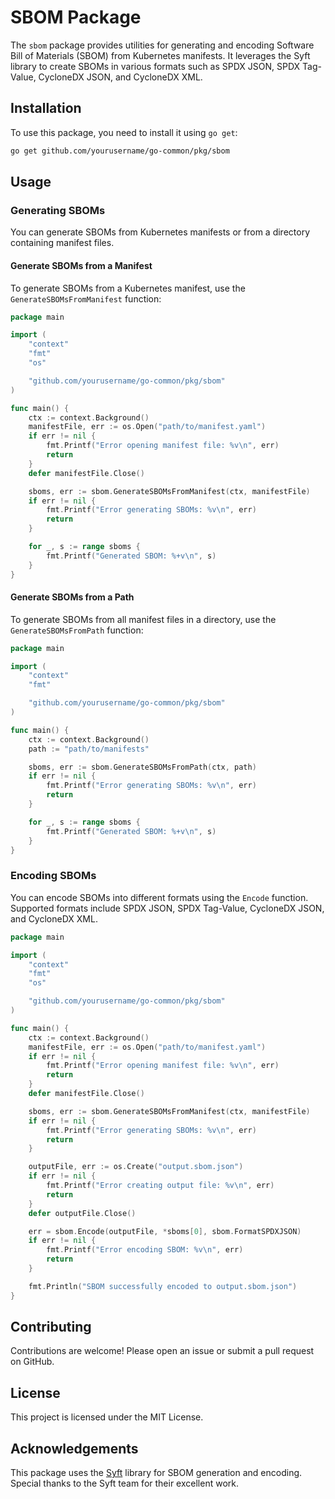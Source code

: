 # SBOM Package

The `sbom` package provides utilities for generating and encoding Software Bill
of Materials (SBOM) from Kubernetes manifests. It leverages the Syft library to
create SBOMs in various formats such as SPDX JSON, SPDX Tag-Value, CycloneDX
JSON, and CycloneDX XML.

## Installation

To use this package, you need to install it using `go get`:

```sh
go get github.com/yourusername/go-common/pkg/sbom
```

## Usage

### Generating SBOMs

You can generate SBOMs from Kubernetes manifests or from a directory containing
manifest files.

#### Generate SBOMs from a Manifest

To generate SBOMs from a Kubernetes manifest, use the
`GenerateSBOMsFromManifest` function:

```go
package main

import (
	"context"
	"fmt"
	"os"

	"github.com/yourusername/go-common/pkg/sbom"
)

func main() {
	ctx := context.Background()
	manifestFile, err := os.Open("path/to/manifest.yaml")
	if err != nil {
		fmt.Printf("Error opening manifest file: %v\n", err)
		return
	}
	defer manifestFile.Close()

	sboms, err := sbom.GenerateSBOMsFromManifest(ctx, manifestFile)
	if err != nil {
		fmt.Printf("Error generating SBOMs: %v\n", err)
		return
	}

	for _, s := range sboms {
		fmt.Printf("Generated SBOM: %+v\n", s)
	}
}
```

#### Generate SBOMs from a Path

To generate SBOMs from all manifest files in a directory, use the
`GenerateSBOMsFromPath` function:

```go
package main

import (
	"context"
	"fmt"

	"github.com/yourusername/go-common/pkg/sbom"
)

func main() {
	ctx := context.Background()
	path := "path/to/manifests"

	sboms, err := sbom.GenerateSBOMsFromPath(ctx, path)
	if err != nil {
		fmt.Printf("Error generating SBOMs: %v\n", err)
		return
	}

	for _, s := range sboms {
		fmt.Printf("Generated SBOM: %+v\n", s)
	}
}
```

### Encoding SBOMs

You can encode SBOMs into different formats using the `Encode` function.
Supported formats include SPDX JSON, SPDX Tag-Value, CycloneDX JSON, and
CycloneDX XML.

```go
package main

import (
	"context"
	"fmt"
	"os"

	"github.com/yourusername/go-common/pkg/sbom"
)

func main() {
	ctx := context.Background()
	manifestFile, err := os.Open("path/to/manifest.yaml")
	if err != nil {
		fmt.Printf("Error opening manifest file: %v\n", err)
		return
	}
	defer manifestFile.Close()

	sboms, err := sbom.GenerateSBOMsFromManifest(ctx, manifestFile)
	if err != nil {
		fmt.Printf("Error generating SBOMs: %v\n", err)
		return
	}

	outputFile, err := os.Create("output.sbom.json")
	if err != nil {
		fmt.Printf("Error creating output file: %v\n", err)
		return
	}
	defer outputFile.Close()

	err = sbom.Encode(outputFile, *sboms[0], sbom.FormatSPDXJSON)
	if err != nil {
		fmt.Printf("Error encoding SBOM: %v\n", err)
		return
	}

	fmt.Println("SBOM successfully encoded to output.sbom.json")
}
```

## Contributing

Contributions are welcome! Please open an issue or submit a pull request on GitHub.

## License

This project is licensed under the MIT License.

## Acknowledgements

This package uses the [Syft](https://github.com/anchore/syft) library for SBOM
generation and encoding. Special thanks to the Syft team for their excellent
work.
